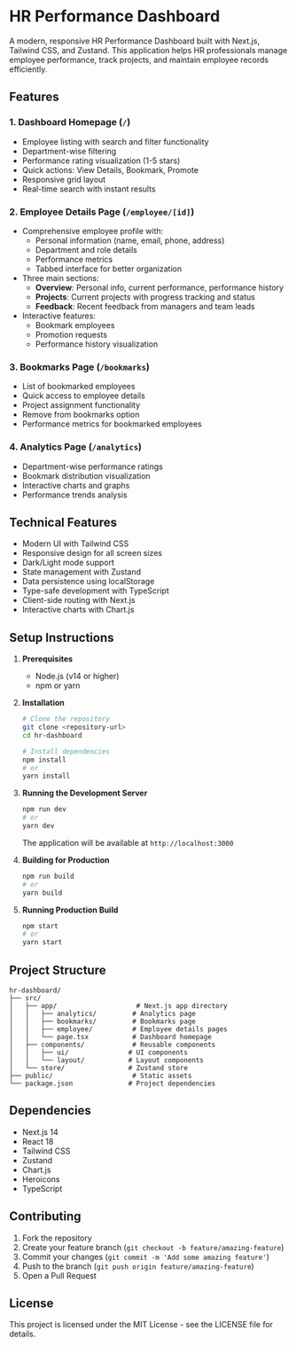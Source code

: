 # HR Performance Dashboard

A modern, responsive HR Performance Dashboard built with Next.js, Tailwind CSS, and Zustand. This application helps HR professionals manage employee performance, track projects, and maintain employee records efficiently.

## Features

### 1. Dashboard Homepage (`/`)

- Employee listing with search and filter functionality
- Department-wise filtering
- Performance rating visualization (1-5 stars)
- Quick actions: View Details, Bookmark, Promote
- Responsive grid layout
- Real-time search with instant results

### 2. Employee Details Page (`/employee/[id]`)

- Comprehensive employee profile with:
  - Personal information (name, email, phone, address)
  - Department and role details
  - Performance metrics
  - Tabbed interface for better organization
- Three main sections:
  - **Overview**: Personal info, current performance, performance history
  - **Projects**: Current projects with progress tracking and status
  - **Feedback**: Recent feedback from managers and team leads
- Interactive features:
  - Bookmark employees
  - Promotion requests
  - Performance history visualization

### 3. Bookmarks Page (`/bookmarks`)

- List of bookmarked employees
- Quick access to employee details
- Project assignment functionality
- Remove from bookmarks option
- Performance metrics for bookmarked employees

### 4. Analytics Page (`/analytics`)

- Department-wise performance ratings
- Bookmark distribution visualization
- Interactive charts and graphs
- Performance trends analysis

## Technical Features

- Modern UI with Tailwind CSS
- Responsive design for all screen sizes
- Dark/Light mode support
- State management with Zustand
- Data persistence using localStorage
- Type-safe development with TypeScript
- Client-side routing with Next.js
- Interactive charts with Chart.js

## Setup Instructions

1. **Prerequisites**

   - Node.js (v14 or higher)
   - npm or yarn

2. **Installation**

   ```bash
   # Clone the repository
   git clone <repository-url>
   cd hr-dashboard

   # Install dependencies
   npm install
   # or
   yarn install
   ```

3. **Running the Development Server**

   ```bash
   npm run dev
   # or
   yarn dev
   ```

   The application will be available at `http://localhost:3000`

4. **Building for Production**

   ```bash
   npm run build
   # or
   yarn build
   ```

5. **Running Production Build**
   ```bash
   npm start
   # or
   yarn start
   ```

## Project Structure

```
hr-dashboard/
├── src/
│   ├── app/                    # Next.js app directory
│   │   ├── analytics/         # Analytics page
│   │   ├── bookmarks/         # Bookmarks page
│   │   ├── employee/          # Employee details pages
│   │   └── page.tsx           # Dashboard homepage
│   ├── components/            # Reusable components
│   │   ├── ui/               # UI components
│   │   └── layout/           # Layout components
│   └── store/                # Zustand store
├── public/                    # Static assets
└── package.json              # Project dependencies
```

## Dependencies

- Next.js 14
- React 18
- Tailwind CSS
- Zustand
- Chart.js
- Heroicons
- TypeScript

## Contributing

1. Fork the repository
2. Create your feature branch (`git checkout -b feature/amazing-feature`)
3. Commit your changes (`git commit -m 'Add some amazing feature'`)
4. Push to the branch (`git push origin feature/amazing-feature`)
5. Open a Pull Request

## License

This project is licensed under the MIT License - see the LICENSE file for details.
